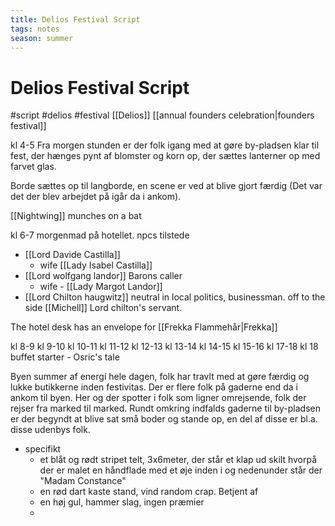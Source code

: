 ```yaml
---
title: Delios Festival Script
tags: notes
season: summer
---
```


# Delios Festival Script
#script #delios #festival
[[Delios]] [[annual founders celebration|founders festival]]

kl 4-5
Fra morgen stunden er der folk igang med at gøre by-pladsen klar til fest, der hænges pynt af blomster og korn op, der sættes lanterner op med farvet glas.

Borde sættes op til langborde, en scene er ved at blive gjort færdig (Det var det der blev arbejdet på igår da i ankom).

[[Nightwing]] munches on a bat

kl 6-7 
morgenmad på hotellet.
npcs tilstede
- [[Lord Davide Castilla]] 
	- wife [[Lady Isabel Castilla]]
- [[Lord wolfgang landor]] Barons caller
	- wife - [[Lady Margot Landor]]
- [[Lord Chilton haugwitz]] neutral in local politics, businessman.
off to the side [[Michell]] Lord chilton's servant.

The hotel desk has an envelope for [[Frekka Flammehår|Frekka]]


kl 8-9
kl 9-10
kl 10-11
kl 11-12
kl 12-13
kl 13-14
kl 14-15
kl 15-16
kl 17-18
kl 18  buffet starter - Osric's tale

Byen summer af energi hele dagen, folk har travlt med at gøre færdig og lukke butikkerne inden festivitas.  Der er flere folk på gaderne end da i ankom til byen. Her og der spotter i folk som ligner omrejsende, folk der rejser fra marked til marked. Rundt omkring indfalds gaderne til by-pladsen er der begyndt at blive sat små boder og stande op, en del af disse er bl.a. disse udenbys folk.
- specifikt
	- et blåt og rødt stripet telt, 3x6meter, der står et klap ud skilt hvorpå der er malet en håndflade med et øje inden i og nedenunder står der "Madam Constance"
	- en rød dart kaste stand, vind random crap. Betjent af 
	- en høj gul, hammer slag, ingen præmier
	- 
		
	

